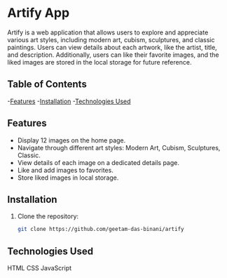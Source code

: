 # Artify App

Artify is a web application that allows users to explore and appreciate various art styles, including modern art, cubism, sculptures, and classic paintings. Users can view details about each artwork, like the artist, title, and description. Additionally, users can like their favorite images, and the liked images are stored in the local storage for future reference.

## Table of Contents
-[Features](#features)
-[Installation](#installation)
-[Technologies Used](#technologies-used)

## Features

- Display 12 images on the home page.
- Navigate through different art styles: Modern Art, Cubism, Sculptures, Classic.
- View details of each image on a dedicated details page.
- Like and add images to favorites.
- Store liked images in local storage.

## Installation

1. Clone the repository:

   ```bash
   git clone https://github.com/geetam-das-binani/artify

## Technologies Used

HTML
CSS
JavaScript
